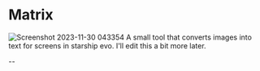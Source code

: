 # Matrix
![Screenshot 2023-11-30 043354](https://github.com/Alkaliii/Matrix/assets/53021785/d3069bee-addc-41cf-b50f-1ddad9e7ce47)
A small tool that converts images into text for screens in starship evo. I'll edit this a bit more later.


--

